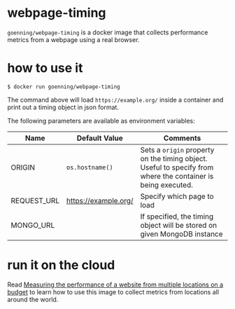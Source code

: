 # webpage-timing

`goenning/webpage-timing` is a docker image that collects performance metrics from a webpage using a real browser.

# how to use it

```
$ docker run goenning/webpage-timing
```

The command above will load `https://example.org/` inside a container and print out a timing object in json format.

The following parameters are available as environment variables:

| Name  | Default Value | Comments |
| ------------- | ------------- | ------------- |
| ORIGIN  | `os.hostname()` | Sets a `origin` property on the timing object. Useful to specify from where the container is being executed. |
| REQUEST_URL | https://example.org/ | Specify which page to load |
| MONGO_URL | <empty> | If specified, the timing object will be stored on given MongoDB instance |

# run it on the cloud

Read [Measuring the performance of a website from multiple locations on a budget](https://goenning.net/2019/02/10/measuring-performance-website-multiple-locations-budget/) to learn how to use this image to collect metrics from locations all around the world. 
